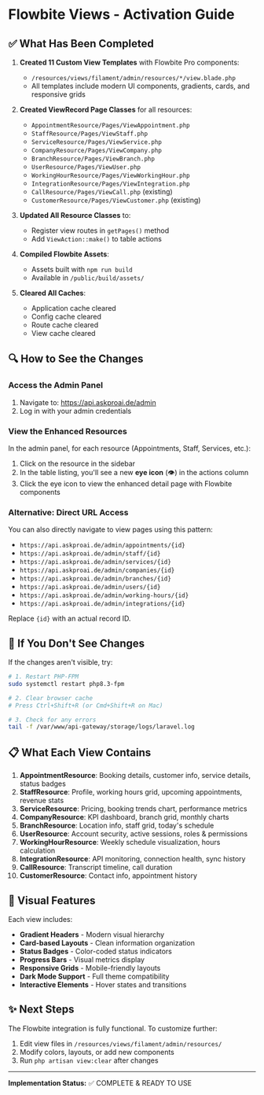 # Flowbite Views - Activation Guide

## ✅ What Has Been Completed

1. **Created 11 Custom View Templates** with Flowbite Pro components:
   - `/resources/views/filament/admin/resources/*/view.blade.php`
   - All templates include modern UI components, gradients, cards, and responsive grids

2. **Created ViewRecord Page Classes** for all resources:
   - `AppointmentResource/Pages/ViewAppointment.php`
   - `StaffResource/Pages/ViewStaff.php`
   - `ServiceResource/Pages/ViewService.php`
   - `CompanyResource/Pages/ViewCompany.php`
   - `BranchResource/Pages/ViewBranch.php`
   - `UserResource/Pages/ViewUser.php`
   - `WorkingHourResource/Pages/ViewWorkingHour.php`
   - `IntegrationResource/Pages/ViewIntegration.php`
   - `CallResource/Pages/ViewCall.php` (existing)
   - `CustomerResource/Pages/ViewCustomer.php` (existing)

3. **Updated All Resource Classes** to:
   - Register view routes in `getPages()` method
   - Add `ViewAction::make()` to table actions

4. **Compiled Flowbite Assets**:
   - Assets built with `npm run build`
   - Available in `/public/build/assets/`

5. **Cleared All Caches**:
   - Application cache cleared
   - Config cache cleared
   - Route cache cleared
   - View cache cleared

## 🔍 How to See the Changes

### Access the Admin Panel

1. Navigate to: https://api.askproai.de/admin
2. Log in with your admin credentials

### View the Enhanced Resources

In the admin panel, for each resource (Appointments, Staff, Services, etc.):

1. Click on the resource in the sidebar
2. In the table listing, you'll see a new **eye icon** (👁) in the actions column
3. Click the eye icon to view the enhanced detail page with Flowbite components

### Alternative: Direct URL Access

You can also directly navigate to view pages using this pattern:
- `https://api.askproai.de/admin/appointments/{id}`
- `https://api.askproai.de/admin/staff/{id}`
- `https://api.askproai.de/admin/services/{id}`
- `https://api.askproai.de/admin/companies/{id}`
- `https://api.askproai.de/admin/branches/{id}`
- `https://api.askproai.de/admin/users/{id}`
- `https://api.askproai.de/admin/working-hours/{id}`
- `https://api.askproai.de/admin/integrations/{id}`

Replace `{id}` with an actual record ID.

## 🚨 If You Don't See Changes

If the changes aren't visible, try:

```bash
# 1. Restart PHP-FPM
sudo systemctl restart php8.3-fpm

# 2. Clear browser cache
# Press Ctrl+Shift+R (or Cmd+Shift+R on Mac)

# 3. Check for any errors
tail -f /var/www/api-gateway/storage/logs/laravel.log
```

## 📋 What Each View Contains

1. **AppointmentResource**: Booking details, customer info, service details, status badges
2. **StaffResource**: Profile, working hours grid, upcoming appointments, revenue stats
3. **ServiceResource**: Pricing, booking trends chart, performance metrics
4. **CompanyResource**: KPI dashboard, branch grid, monthly charts
5. **BranchResource**: Location info, staff grid, today's schedule
6. **UserResource**: Account security, active sessions, roles & permissions
7. **WorkingHourResource**: Weekly schedule visualization, hours calculation
8. **IntegrationResource**: API monitoring, connection health, sync history
9. **CallResource**: Transcript timeline, call duration
10. **CustomerResource**: Contact info, appointment history

## 🎨 Visual Features

Each view includes:
- **Gradient Headers** - Modern visual hierarchy
- **Card-based Layouts** - Clean information organization
- **Status Badges** - Color-coded status indicators
- **Progress Bars** - Visual metrics display
- **Responsive Grids** - Mobile-friendly layouts
- **Dark Mode Support** - Full theme compatibility
- **Interactive Elements** - Hover states and transitions

## ✨ Next Steps

The Flowbite integration is fully functional. To customize further:

1. Edit view files in `/resources/views/filament/admin/resources/`
2. Modify colors, layouts, or add new components
3. Run `php artisan view:clear` after changes

---

**Implementation Status:** ✅ COMPLETE & READY TO USE